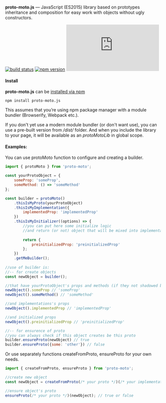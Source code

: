 **proto-moto.js** — JavaScript (ES2015) library based on prototypes inheritance 
and composition for easy work with objects without ugly constructors.

[![build status](https://img.shields.io/travis/fxmaxvl/proto-moto.js/master.svg?style=flat-square)](https://travis-ci.org/fxmaxvl/proto-moto.js)
[![npm version](https://img.shields.io/npm/v/proto-moto.js.svg?style=flat-square)](https://www.npmjs.com/package/proto-moto.js)
[![npm downloads](https://img.shields.io/npm/dm/proto-moto.js?style=flat-square)](https://www.npmjs.com/package/proto-moto.js)

#### Install
**proto-moto.js** can be [installed via npm](https://www.npmjs.com/package/proto-moto.js)

```shell
npm install proto-moto.js
```
This assumes that you’re using npm package manager with a module bundler
(Browserify, Webpack etc.).

If you don't yet use a modern module bundler (or don't want use), you can use 
a pre-built version from */dist/* folder. And when you include the library 
to your page, it will be available as an *protoMotoLib* in global scope.

#### Examples:
You can use protoMoto function to configure and
creating a builder.

```javascript
import { protoMoto } from 'proto-moto';

const yourProtoObject = {
    someProp: 'someProp',
    someMethod: () => 'someMethod'
};

const builder = protoMoto()
    .thisIsMyProto(yourProtoObject)
    .thisIsMyImplementation({
        implementedProp: 'implementedProp'
    })
    .thisIsMyInitializer((options) => {
        //you can put here some initialize logic
        //and return (or not) object that will be mixed into implementation
        
        return {
            preinitializedProp: 'preinitializedProp'
        };
    })
    .getMeBuilder();
    
//use of builder is:
//-- for create objects
const newObject = builder();

//that have yourProtoObject's props and methods (if they not shadowed by your implementation)
newObject().someProp // 'someProp'
newObject().someMethod() // 'someMethod'

//and implementations's props
newObject().implementedProp // 'implementedProp'

//and initialized props
newObject().preinitializedProp // 'preinitializedProp'

//-- for ensurence of proto
//you can always check if this object creates be this proto
builder.ensureProto(newObject) // true
builder.ensureProto({some: 'other'}) // false
```

Or use separately functions createFromProto, ensureProto 
for your own needs.
```javascript
import { createFromProto, ensureProto } from 'proto-moto';

//create new object
const newObject = createFromProto(/* your proto */)(/* your implementation */);

//ensure object's proto
ensureProto(/* your proto */)(newObject); // true or false
```